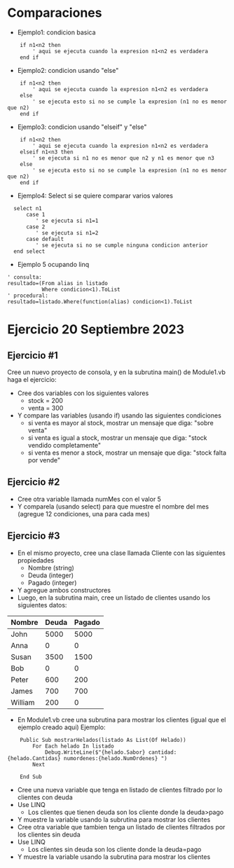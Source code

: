 # Comparaciones

* Ejemplo1: condicion basica
```vbnet
	if n1<n2 then
		' aqui se ejecuta cuando la expresion n1<n2 es verdadera
	end if
```
* Ejemplo2: condicion usando "else"
```vbnet
	if n1<n2 then
		' aqui se ejecuta cuando la expresion n1<n2 es verdadera
	else
	    ' se ejecuta esto si no se cumple la expresion (n1 no es menor que n2)
	end if
```
* Ejemplo3: condicion usando "elseif" y "else"
```vbnet
	if n1<n2 then
		' aqui se ejecuta cuando la expresion n1<n2 es verdadera
	elseif n1<n3 then
		' se ejecuta si n1 no es menor que n2 y n1 es menor que n3
	else
	    ' se ejecuta esto si no se cumple la expresion (n1 no es menor que n2)
	end if
```
* Ejemplo4: Select si se quiere comparar varios valores
```vbnet
  select n1
      case 1
	     ' se ejecuta si n1=1
      case 2
	     ' se ejecuta si n1=2
      case default
	     ' se ejecuta si no se cumple ninguna condicion anterior
  end select
```
* Ejemplo 5 ocupando linq

```vbnet
' consulta:
resultado=(From alias in listado
           Where condicion<1).ToList
' procedural:
resultado=listado.Where(function(alias) condicion<1).ToList
```

# Ejercicio 20 Septiembre 2023

## Ejercicio #1
Cree un nuevo proyecto de consola, y en la subrutina main() de Module1.vb haga el ejercicio:  
* Cree dos variables con los siguientes valores
    * stock = 200
    * venta = 300
* Y compare las variables (usando if) usando las siguientes condiciones
    * si venta es mayor al stock, mostrar un mensaje que diga: "sobre venta"
    * si venta es igual a stock, mostrar un mensaje que diga: "stock vendido completamente"
	* si venta es menor a stock, mostrar un mensaje que diga: "stock falta por vende"

## Ejercicio #2
* Cree otra variable llamada numMes con el valor 5
* Y comparela (usando select) para que muestre el nombre del mes (agregue 12 condiciones, una para cada mes)

## Ejercicio #3
* En el mismo proyecto, cree una clase llamada Cliente con las siguientes propiedades
   * Nombre (string)
   * Deuda (integer)
   * Pagado (integer)
* Y agregue ambos constructores
* Luego, en la subrutina main, cree un listado de clientes usando los siguientes datos:

| Nombre  | Deuda | Pagado |
| ------- | ----- | ------ |
| John    | 5000  | 5000   |
| Anna    | 0     | 0      |
| Susan   | 3500  | 1500   |
| Bob     | 0     | 0      |
| Peter   | 600   | 200    |
| James   | 700   | 700    |
| William | 200   | 0      |

* En Module1.vb cree una subrutina para mostrar los clientes (igual que el ejemplo creado aqui)
Ejemplo:
```vbnet
    Public Sub mostrarHelados(listado As List(Of Helado))
        For Each helado In listado
            Debug.WriteLine($"{helado.Sabor} cantidad:{helado.Cantidas} numordenes:{helado.NumOrdenes} ")
        Next

    End Sub
```
* Cree una nueva variable que tenga en listado de clientes filtrado por lo clientes con deuda
* Use LINQ
   * Los clientes que tienen deuda son los cliente donde la deuda>pago
* Y muestre la variable usando la subrutina para mostrar los clientes
* Cree otra variable que tambien tenga un listado de clientes filtrados por los clientes sin deuda
* Use LINQ
   * Los clientes sin deuda son los cliente donde la deuda=pago
* Y muestre la variable usando la subrutina para mostrar los clientes	 
